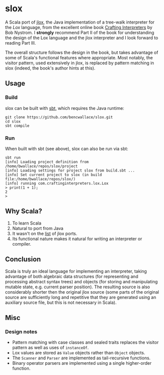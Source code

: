 # slox

A Scala port of [jlox](https://github.com/munificent/craftinginterpreters/tree/master/java),
the Java implementation of a tree-walk interpreter for the *Lox* language,
from the excellent online book [Crafting Interpreters](https://craftinginterpreters.com/)
by Bob Nystrom.
I **strongly** recommend Part II of the book for understanding the design of the Lox language
and the jlox interpreter and I look forward to reading Part III.

The overall structure follows the design in the book,
but takes advantage of some of Scala's functional features where appropriate. Most notably,
the visitor pattern, used extensively in jlox, is replaced by pattern matching in slox
(indeed, the book's author hints at this).

## Usage

### Build

slox can be built with [sbt](https://www.scala-sbt.org/), which requires the Java runtime:

```
git clone https://github.com/bencwallace/slox.git
cd slox
sbt compile
```

### Run

When built with sbt (see above), slox can also be run via sbt:

```
sbt run
[info] Loading project definition from /home/bwallace/repos/slox/project
[info] Loading settings for project slox from build.sbt ...
[info] Set current project to slox (in build file:/home/bwallace/repos/slox/)
[info] running com.craftinginterpreters.lox.Lox 
> print(1 + 1);
2
> 
```

## Why Scala?

1. To learn Scala
2. Natural to port from Java
3. It wasn't on the
[list](https://github.com/munificent/craftinginterpreters/wiki/Lox-implementations)
of jlox ports.
4. Its functional nature makes it natural for writing an interpreter or compiler.

## Conclusion

Scala is truly an ideal language for implementing an interpreter, taking advantage of both
algebraic data structures (for representing and processing abstract syntax trees) and
objects (for storing and manipulating mutable state, e.g. current parser position).
The resulting source is also considerably shorter then the original jlox source (some parts
of the original source are sufficiently long and repetitive that they are generated using an
auxiliary source file, but this is not necessary in Scala).

## Misc

### Design notes

* Pattern matching with case classes and sealed traits replaces the visitor pattern as well as uses of `instanceOf`.
* Lox values are stored as `Value` objects rather than `Object` objects.
* The `Scanner` and `Parser` are implemented as tail-recursive functions.
* Binary operator parsers are implemented using a single higher-order function.
